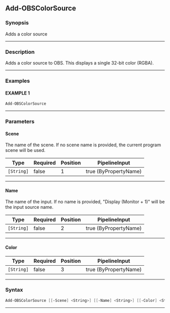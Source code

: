 Add-OBSColorSource
------------------
### Synopsis
Adds a color source

---
### Description

Adds a color source to OBS.  This displays a single 32-bit color (RGBA).

---
### Examples
#### EXAMPLE 1
```PowerShell
Add-OBSColorSource
```

---
### Parameters
#### **Scene**

The name of the scene.
If no scene name is provided, the current program scene will be used.






|Type      |Required|Position|PipelineInput        |
|----------|--------|--------|---------------------|
|`[String]`|false   |1       |true (ByPropertyName)|



---
#### **Name**

The name of the input.
If no name is provided, "Display $($Monitor + 1)" will be the input source name.






|Type      |Required|Position|PipelineInput        |
|----------|--------|--------|---------------------|
|`[String]`|false   |2       |true (ByPropertyName)|



---
#### **Color**




|Type      |Required|Position|PipelineInput        |
|----------|--------|--------|---------------------|
|`[String]`|false   |3       |true (ByPropertyName)|



---
### Syntax
```PowerShell
Add-OBSColorSource [[-Scene] <String>] [[-Name] <String>] [[-Color] <String>] [<CommonParameters>]
```
---
